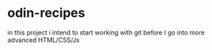 # odin-recipes

in this project i intend to start working with git before I go into more advanced HTML/CSS/Js
